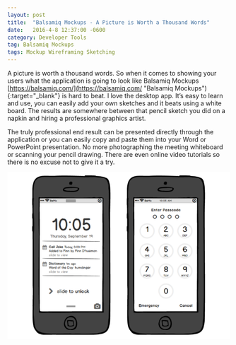 ```yaml
---
layout: post
title:  "Balsamiq Mockups - A Picture is Worth a Thousand Words"
date:   2016-4-8 12:37:00 -0600
category: Developer Tools
tag: Balsamiq Mockups
tags: Mockup Wireframing Sketching
---
```


A picture is worth a thousand words. So when it comes to showing your users what the application is going to look like Balsamiq Mockups [https://balsamiq.com/](https://balsamiq.com/ "Balsamiq Mockups"){:target="_blank"} is hard to beat. I love the desktop app. It’s easy to learn and use, you can easily add your own sketches and it beats using a white board. The results are somewhere between that pencil sketch you did on a napkin and hiring a professional graphics artist.

The truly professional end result can be presented directly through the application or you can easily copy and paste them into your Word or PowerPoint presentation. No more photographing the meeting whiteboard or scanning your pencil drawing. There are even online video tutorials so there is no excuse not to give it a try.

![Image](/images/iphone-sketch.png "Balsamiq Mockups - IPhone Sketch")
